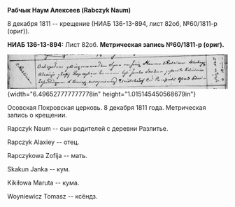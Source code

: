**Рабчык Наум Алексеев (Rabczyk Naum)**

8 декабря 1811 -- крещение (НИАБ 136-13-894, лист 82об, №60/1811-р
(ориг)).

**НИАБ 136-13-894:** Лист 82об. **Метрическая запись №60/1811-р
(ориг).**

![](./media/7dc06e06b7e19a3ec73e009d821757dffda2a4d6.png){width="6.496527777777778in"
height="1.015145450568679in"}

Осовская Покровская церковь. 8 декабря 1811 года. Метрическая запись о
крещении.

Rapczyk Naum -- сын родителей с деревни Разлитье.

Rapczyk Alaxiey -- отец.

Rapczykowa Zofija -- мать.

Skakun Janka -- кум.

Kikiłowa Maruta -- кума.

Woyniewicz Tomasz -- ксёндз.

